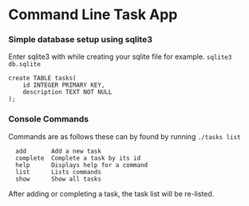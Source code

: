 # Command Line Task App


### Simple database setup using sqlite3

Enter sqlite3 with while creating your sqlite file for example. `sqlite3 db.sqlite`
```
create TABLE tasks(
    id INTEGER PRIMARY KEY,
    description TEXT NOT NULL
);
```



### Console Commands

Commands are as follows these can by found by running `./tasks list`

```
  add       Add a new task
  complete  Complete a task by its id
  help      Displays help for a command
  list      Lists commands
  show      Show all tasks
```

After adding or completing a task, the task list will be re-listed.